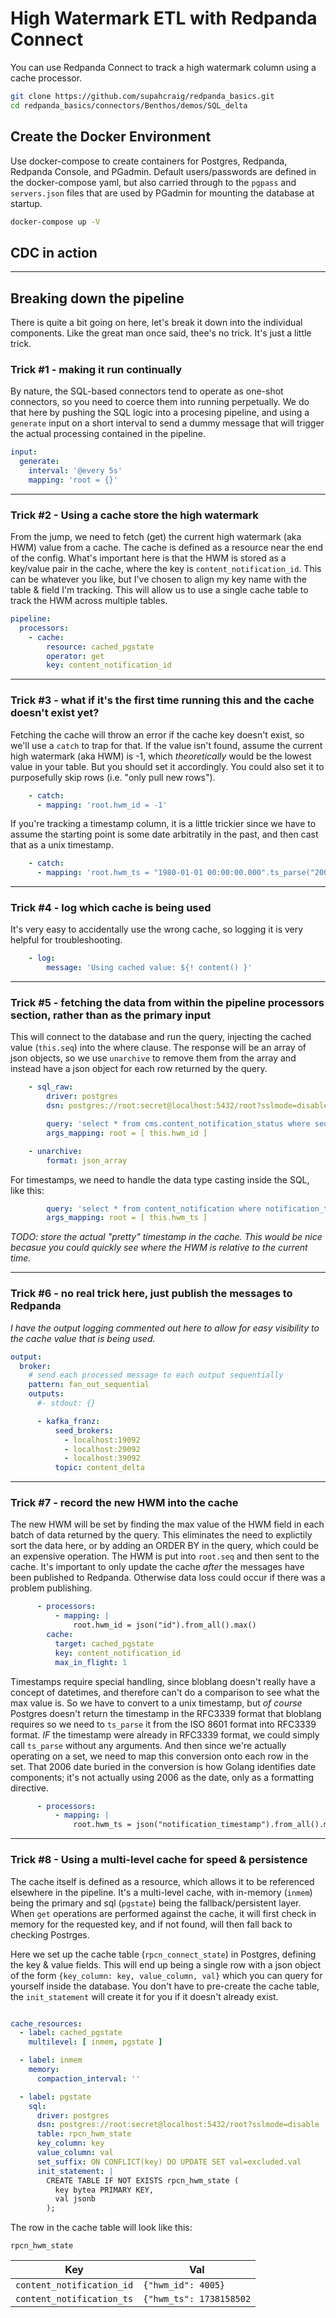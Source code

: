 # High Watermark ETL with Redpanda Connect

You can use Redpanda Connect to track a high watermark column using a cache processor.


```bash
git clone https://github.com/supahcraig/redpanda_basics.git
cd redpanda_basics/connectors/Benthos/demos/SQL_delta
```

## Create the Docker Environment

Use docker-compose to create containers for Postgres, Redpanda, Redpanda Console, and PGadmin.   Default users/passwords are defined in the docker-compose yaml, but also carried through to the `pgpass` and `servers.json` files that are used by PGadmin for mounting the database at startup.

```bash
docker-compose up -V
```

## CDC in action




---

## Breaking down the pipeline

There is quite a bit going on here, let's break it down into the individual components.   Like the great man once said, thee's no trick.  It's just a little trick.



### Trick #1 - making it run continually

By nature, the SQL-based connectors tend to operate as one-shot connectors, so you need to coerce them into running perpetually.   We do that here by pushing the SQL logic into a procesing pipeline, and using a `generate` input on a short interval to send a dummy message that will trigger the actual processing contained in the pipeline.

```yaml
input:
  generate:
    interval: '@every 5s'
    mapping: 'root = {}'
```

---

### Trick #2 - Using a cache store the high watermark

From the jump, we need to fetch (get) the current high watermark (aka HWM) value from a cache.  The cache is defined as a resource near the end of the config.  What's important here is that the HWM is stored as a key/value pair in the cache, where the key is `content_notification_id`.  This can be whatever you like, but I've chosen to align my key name with the table & field I'm tracking.  This will allow us to use a single cache table to track the HWM across multiple tables.

```yaml
pipeline:
  processors:
    - cache:
        resource: cached_pgstate
        operator: get
        key: content_notification_id
```

---

### Trick #3 - what if it's the first time running this and the cache doesn't exist yet?

Fetching the cache will throw an error if the cache key doesn't exist, so we'll use a `catch` to trap for that.   If the value isn't found, assume the current high watermark (aka HWM) is -1, which _theoretically_ would be the lowest value in your table.  But you should set it accordingly.   You could also set it to purposefully skip rows (i.e. "only pull new rows"). 

```yaml
    - catch:
      - mapping: 'root.hwm_id = -1'
```

If you're tracking a timestamp column, it is a little trickier since we have to assume the starting point is some date arbitratily in the past, and then cast that as a unix timestamp.

```yaml
    - catch:
      - mapping: 'root.hwm_ts = "1980-01-01 00:00:00.000".ts_parse("2006-01-02 15:04:05.000").ts_unix_milli()'
```

---

### Trick #4 - log which cache is being used

It's very easy to accidentally use the wrong cache, so logging it is very helpful for troubleshooting.

```yaml
    - log:
        message: 'Using cached value: ${! content() }'
```

---

### Trick #5 - fetching the data from within the pipeline processors section, rather than as the primary input

This will connect to the database and run the query, injecting the cached value (`this.seq`) into the where clause.  The response will be an array of json objects, so we use `unarchive` to remove them from the array and instead have a json object for each row returned by the query.

```yaml
    - sql_raw:
        driver: postgres
        dsn: postgres://root:secret@localhost:5432/root?sslmode=disable

        query: 'select * from cms.content_notification_status where seq > $1'
        args_mapping: root = [ this.hwm_id ]

    - unarchive:
        format: json_array
```

For timestamps, we need to handle the data type casting inside the SQL, like this:

```yaml
        query: 'select * from content_notification where notification_timestamp > to_timestamp( $1 / 1000.0)'
        args_mapping: root = [ this.hwm_ts ]
```

_TODO:  store the actual "pretty" timestamp in the cache.  This would be nice becasue you could quickly see where the HWM is relative to the current time._


---

### Trick #6 - no real trick here, just publish the messages to Redpanda

_I have the output logging commented out here to allow for easy visibility to the cache value that is being used._

```yaml
output:
  broker:
    # send each processed message to each output sequentially
    pattern: fan_out_sequential
    outputs:
      #- stdout: {}

      - kafka_franz:
          seed_brokers:
            - localhost:19092
            - localhost:29092
            - localhost:39092
          topic: content_delta
```

---

### Trick #7 - record the new HWM into the cache

The new HWM will be set by finding the max value of the HWM field in each batch of data returned by the query.   This eliminates the need to explictily sort the data here, or by adding an ORDER BY in the query, which could be an expensive operation.  The HWM is put into `root.seq` and then sent to the cache.   It's important to only update the cache _after_ the messages have been published to Redpanda.  Otherwise data loss could occur if there was a problem publishing.

```yaml
      - processors:
          - mapping: |
              root.hwm_id = json("id").from_all().max()
        cache:
          target: cached_pgstate
          key: content_notification_id
          max_in_flight: 1
```

Timestamps require special handling, since bloblang doesn't really have a concept of datetimes, and therefore can't do a comparison to see what the max value is.  So we have to convert to a unix timestamp, but _of course_ Postgres doesn't return the timestamp in the RFC3339 format that bloblang requires so we need to `ts_parse` it from the ISO 8601 format into RFC3339 format.   _IF_ the timestamp were already in RFC3339 format, we could simply call `ts_parse` without any arguments.   And then since we're actually operating on a set, we need to map this conversion onto each row in the set.  That 2006 date buried in the conversion is how Golang identifies date components; it's not actually using 2006 as the date, only as a formatting directive.

```yaml
      - processors:
          - mapping: |
              root.hwm_ts = json("notification_timestamp").from_all().map_each(str -> str.ts_parse("2006-01-02T15:04:05.999999Z").ts_unix()).max()
```

---

### Trick #8 - Using a multi-level cache for speed & persistence

The cache itself is defined as a resource, which allows it to be referenced elsewhere in the pipeline.  It's a multi-level cache, with in-memory (`inmem`) being the primary and sql (`pgstate`)  being the fallback/persistent layer.  When `get` operations are performed against the cache, it will first check in memory for the requested key, and if not found, will then fall back to checking Postrges.

Here we set up the cache table (`rpcn_connect_state`) in Postgres, defining the key & value fields.  This will end up being a single row with a json object of the form `{key_column: key, value_column, val}` which you can query for yourself inside the database.  You don't have to pre-create the cache table, the `init_statement` will create it for you if it doesn't already exist.

```yaml

cache_resources:
  - label: cached_pgstate
    multilevel: [ inmem, pgstate ]

  - label: inmem
    memory:
      compaction_interval: ''

  - label: pgstate
    sql:
      driver: postgres
      dsn: postgres://root:secret@localhost:5432/root?sslmode=disable
      table: rpcn_hwm_state
      key_column: key
      value_column: val
      set_suffix: ON CONFLICT(key) DO UPDATE SET val=excluded.val
      init_statement: |
        CREATE TABLE IF NOT EXISTS rpcn_hwm_state (
          key bytea PRIMARY KEY,
          val jsonb
        );
```

The row in the cache table will look like this:

`rpcn_hwm_state`

|Key|Val|
|---|---|
|`content_notification_id`|`{"hwm_id": 4005}`|
|`content_notification_ts`|`{"hwm_ts": 1738158502`|
